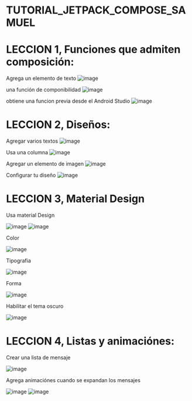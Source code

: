 # TUTORIAL_JETPACK_COMPOSE_SAMUEL

# LECCION 1, Funciones que admiten composición:

 Agrega un elemento de texto
![image](https://github.com/samuelcadena/TUTORIAL_COMPOSE_SAMUEL/assets/127992305/d49c1f70-aafc-4f15-88cd-5ba19c8178f0)

 una función de componibilidad
![image](https://github.com/samuelcadena/TUTORIAL_COMPOSE_SAMUEL/assets/127992305/1e18816a-3cee-4584-8b51-09900c7ad67f)

 obtiene una funcion previa desde el Android Studio
![image](https://github.com/samuelcadena/TUTORIAL_COMPOSE_SAMUEL/assets/127992305/362af30c-a486-46ff-b6ab-ff54f3dbd646)

# LECCION 2, Diseños:

Agregar varios textos
![image](https://github.com/samuelcadena/TUTORIAL_COMPOSE_SAMUEL/assets/127992305/b23a6d6b-94f0-4094-844f-5e9e4d286905)

 Usa una columna
![image](https://github.com/samuelcadena/TUTORIAL_COMPOSE_SAMUEL/assets/127992305/6e3669d0-5fea-4a87-af72-5eab919c3d5e)

Agregar un elemento de imagen
![image](https://github.com/samuelcadena/TUTORIAL_COMPOSE_SAMUEL/assets/127992305/cc4e906c-7879-4338-b09f-095fecbf43c3)

Configurar tu diseño
![image](https://github.com/samuelcadena/TUTORIAL_COMPOSE_SAMUEL/assets/127992305/4a643017-fa2c-480a-9db6-159e798a5a3d)

# LECCION 3, Material Design

Usa material Design

![image](https://github.com/bibi2407/TUTORIAL_COMPOSE_BIBI/assets/128636279/be595f14-c5c5-4c57-b484-c61867c81134)
![image](https://github.com/bibi2407/TUTORIAL_COMPOSE_BIBI/assets/128636279/aa1ec02d-001c-45ed-a3e6-45f0a142c15a)

Color

![image](https://github.com/samuelcadena/TUTORIAL_COMPOSE_SAMUEL/assets/127992305/9a579c3b-ea24-4510-ba15-baf86effe209)

Tipografia

![image](https://github.com/samuelcadena/TUTORIAL_COMPOSE_SAMUEL/assets/127992305/8f94d81c-b8d6-47d2-aca4-2fca4fd4e910)

Forma

![image](https://github.com/samuelcadena/TUTORIAL_COMPOSE_SAMUEL/assets/127992305/7194fb76-0d13-4553-8ac0-2f6496ad3eec)

Habilitar el tema oscuro

![image](https://github.com/samuelcadena/TUTORIAL_COMPOSE_SAMUEL/assets/127992305/ccf713e5-d1eb-4867-937f-f1c3b3b1db5f)

# LECCION 4, Listas y animaciónes:

Crear una lista de mensaje

![image](https://github.com/samuelcadena/TUTORIAL_COMPOSE_SAMUEL/assets/127992305/743f7729-8817-456a-9a16-39bfd6c3f32c)

Agrega animaciónes cuando se expandan los mensajes 

![image](https://github.com/bibi2407/TUTORIAL_COMPOSE_BIBI/assets/128636279/9eb0cd95-7f12-44e2-a710-c849ed286a43)
![image](https://github.com/bibi2407/TUTORIAL_COMPOSE_BIBI/assets/128636279/eec22cda-f59d-432c-8097-ec19b49e6e07)
